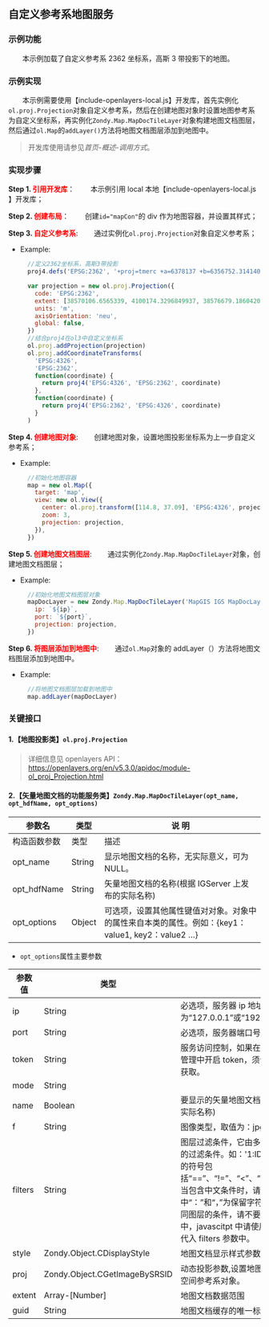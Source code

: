 ## 自定义参考系地图服务

### 示例功能

&ensp;&ensp;&ensp;&ensp;本示例加载了自定义参考系 2362 坐标系，高斯 3 带投影下的地图。

### 示例实现

&ensp;&ensp;&ensp;&ensp;本示例需要使用【include-openlayers-local.js】开发库，首先实例化`ol.proj.Projection`对象自定义参考系，然后在创建地图对象时设置地图参考系为自定义坐标系，再实例化`Zondy.Map.MapDocTileLayer`对象构建地图文档图层，然后通过`ol.Map`的`addLayer()`方法将地图文档图层添加到地图中。

> 开发库使用请参见*首页-概述-调用方式*。

### 实现步骤

**Step 1. <font color=red>引用开发库</font>**：
&ensp;&ensp;&ensp;&ensp;本示例引用 local 本地【include-openlayers-local.js 】开发库；

**Step 2. <font color=red>创建布局</font>**：
&ensp;&ensp;&ensp;&ensp;创建`id="mapCon"`的 div 作为地图容器，并设置其样式；

**Step 3. <font color=red>自定义参考系</font>**:
&ensp;&ensp;&ensp;&ensp;通过实例化`ol.proj.Projection`对象自定义参考系；

- Example:

  ```javascript
    //定义2362坐标系，高斯3带投影
    proj4.defs('EPSG:2362', '+proj=tmerc +a=6378137 +b=6356752.31414036 +lat_0=0 +lon_0=114 +x_0=38500000+y_0=0 +ellps=GRS80 +units=m +no_defs')

    var projection = new ol.proj.Projection({
      code: 'EPSG:2362',
      extent: [38570106.6565339, 4100174.3296849937, 38576679.186042026, 4107440.9868805557],
      units: 'm',
      axisOrientation: 'neu',
      global: false,
    })
    //结合proj4在ol3中自定义坐标系
    ol.proj.addProjection(projection)
    ol.proj.addCoordinateTransforms(
      'EPSG:4326',
      'EPSG:2362',
      function(coordinate) {
        return proj4('EPSG:4326', 'EPSG:2362', coordinate)
      },
      function(coordinate) {
        return proj4('EPSG:2362', 'EPSG:4326', coordinate)
      }
    )
  ```

**Step 4. <font color=red>创建地图对象</font>**:
&ensp;&ensp;&ensp;&ensp;创建地图对象，设置地图投影坐标系为上一步自定义参考系；

- Example:
  ```javascript
    //初始化地图容器
    map = new ol.Map({
      target: 'map',
      view: new ol.View({
        center: ol.proj.transform([114.8, 37.09], 'EPSG:4326', projection),
        zoom: 3,
        projection: projection,
      }),
    })
  ```

**Step 5. <font color=red>创建地图文档图层</font>**:
&ensp;&ensp;&ensp;&ensp;通过实例化`Zondy.Map.MapDocTileLayer`对象，创建地图文档图层；

- Example:
  ```javascript
    //初始化地图文档图层对象
    mapDocLayer = new Zondy.Map.MapDocTileLayer('MapGIS IGS MapDocLayer', '高斯坐标', {
      ip: `${ip}`,
      port: `${port}`,
      projection: projection,
    })
  ```

**Step 6. <font color=red>将图层添加到地图中</font>**:
&ensp;&ensp;&ensp;&ensp;通过`ol.Map`对象的 addLayer（）方法将地图文档图层添加到地图中。

- Example:
  ```javascript
    //将地图文档图层加载到地图中
    map.addLayer(mapDocLayer)
  ```

### 关键接口

#### 1.【地图投影类】`ol.proj.Projection`

> 详细信息见 openlayers API：https://openlayers.org/en/v5.3.0/apidoc/module-ol_proj_Projection.html

#### 2.【矢量地图文档的功能服务类】`Zondy.Map.MapDocTileLayer(opt_name, opt_hdfName, opt_options)`

| 参数名       | 类型   | 说 明                                                                                            |
| ------------ | ------ | ------------------------------------------------------------------------------------------------ |
| 构造函数参数 | 类型   | 描述                                                                                             |
| opt_name     | String | 显示地图文档的名称，无实际意义，可为 NULL。                                                      |
| opt_hdfName  | String | 矢量地图文档的名称(根据 IGServer 上发布的实际名称)                                               |
| opt_options  | Object | 可选项，设置其他属性键值对对象。对象中的属性来自本类的属性。例如：{key1：value1, key2：value2 …} |

- `opt_options`属性主要参数

| 参数值  | 类型                          | 描述                                                                                                                                                                                                                                                                                                                                                                       | 默认值      |
| ------- | ----------------------------- | -------------------------------------------------------------------------------------------------------------------------------------------------------------------------------------------------------------------------------------------------------------------------------------------------------------------------------------------------------------------------- | ----------- |
| ip      | String                        | 必选项，服务器 ip 地址，本地为“127.0.0.1”或“192.168.82.91”。                                                                                                                                                                                                                                                                                                                   | “127.0.0.1” |
| port    | String                        | 必选项，服务器端口号。                                                                                                                                                                                                                                                                                                                                                     | “6163”      |
| token   | String                        | 服务访问控制，如果在 MapGIS Server Manager 服务管理中开启 token，须设置此项，其 key 值可在设置处获取。                                                                                                                                                                                                                                                                     | Null        |
| mode    | String                        |                                                                                                                                                                                                                                                                                                                                                                            | “normal”    |
| name    | Boolean                       | 要显示的矢量地图文档的名称(根据 IGServer 上发布的实际名称)                                                                                                                                                                                                                                                                                                                 | Null        |
| f       | String                        | 图像类型，取值为：jpg                                                                                                                                                                                                                                                                                                                                                      | png         | gif | "png" |
| filters | String                        | 图层过滤条件，它由多个键值对组成，值为您所要设定的过滤条件。如：'1:ID>4,3:ID>1”。过滤条件中用到的符号包括“==”、“!=”、“<”、“>”、“<=”、“>=”、“..”、“~”等，当包含中文条件时，请使用 UTF-8 编码格式，其中“：”和“，”为保留字符，用于表示键值对概念和分隔不同图层的条件，请不要将这 2 个字符用于自定义条件中，javascitpt 中请使用 encodeURI（）函数编码后再代入 filters 参数中。 | Null        |
| style   | Zondy.Object.CDisplayStyle    | 地图文档显示样式参数                                                                                                                                                                                                                                                                                                                                                       | Null        |
| proj    | Zondy.Object.CGetImageBySRSID | 动态投影参数,设置地图文档在服务器端重新投影所需的空间参考系对象。                                                                                                                                                                                                                                                                                                          | Null        |
| extent  | Array-[Number]                | 地图文档数据范围                                                                                                                                                                                                                                                                                                                                                           |             |
| guid    | String                        | 地图文档缓存的唯一标识，一般无需赋值。                                                                                                                                                                                                                                                                                                                                     |             |
